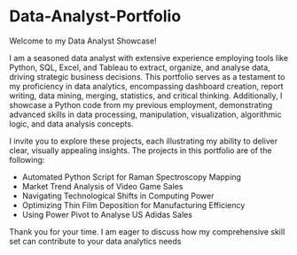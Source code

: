 # Data-Analyst-Portfolio

Welcome to my Data Analyst Showcase!

I am a seasoned data analyst with extensive experience employing tools like Python, SQL, Excel, and Tableau to extract, organize, and analyse data, driving strategic business decisions. This portfolio serves as a testament to my proficiency in data analytics, encompassing dashboard creation, report writing, data mining, merging, statistics, and critical thinking. Additionally, I showcase a Python code from my previous employment, demonstrating advanced skills in data processing, manipulation, visualization, algorithmic logic, and data analysis concepts.

I invite you to explore these projects, each illustrating my ability to deliver clear, visually appealing insights. The projects in this portfolio are of the following:
-	Automated Python Script for Raman Spectroscopy Mapping
-	Market Trend Analysis of Video Game Sales
-	Navigating Technological Shifts in Computing Power
-	Optimizing Thin Film Deposition for Manufacturing Efficiency
-	Using Power Pivot to Analyse US Adidas Sales

Thank you for your time. I am eager to discuss how my comprehensive skill set can contribute to your data analytics needs

